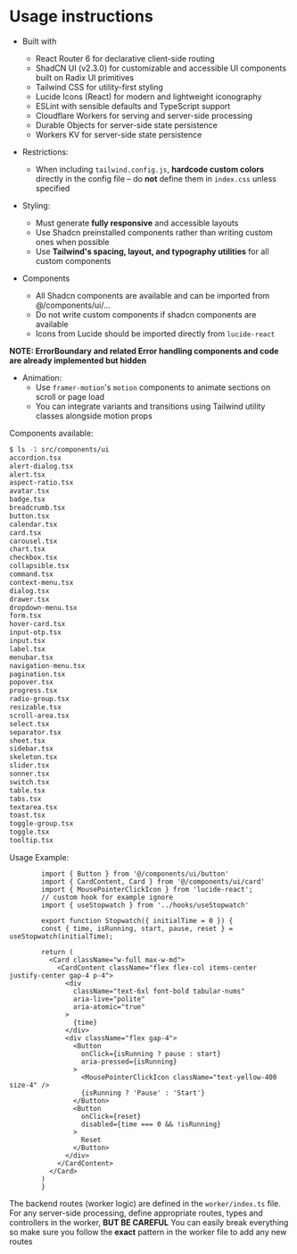 # Usage instructions

- Built with
    * React Router 6 for declarative client-side routing
    * ShadCN UI (v2.3.0) for customizable and accessible UI components built on Radix UI primitives
    * Tailwind CSS for utility-first styling
    * Lucide Icons (React) for modern and lightweight iconography
    * ESLint with sensible defaults and TypeScript support
    * Cloudflare Workers for serving and server-side processing
    * Durable Objects for server-side state persistence
    * Workers KV for server-side state persistence

- Restrictions:
  * When including `tailwind.config.js`, **hardcode custom colors** directly in the config file – do **not** define them in `index.css` unless specified

- Styling:
  * Must generate **fully responsive** and accessible layouts
  * Use Shadcn preinstalled components rather than writing custom ones when possible
  * Use **Tailwind's spacing, layout, and typography utilities** for all custom components

- Components
  * All Shadcn components are available and can be imported from @/components/ui/...
  * Do not write custom components if shadcn components are available
  * Icons from Lucide should be imported directly from `lucide-react`

**NOTE: ErrorBoundary and related Error handling components and code are already implemented but hidden**

- Animation:
  * Use `framer-motion`'s `motion` components to animate sections on scroll or page load
  * You can integrate variants and transitions using Tailwind utility classes alongside motion props

Components available:
```sh
$ ls -1 src/components/ui
accordion.tsx
alert-dialog.tsx
alert.tsx
aspect-ratio.tsx
avatar.tsx
badge.tsx
breadcrumb.tsx
button.tsx
calendar.tsx
card.tsx
carousel.tsx
chart.tsx
checkbox.tsx
collapsible.tsx
command.tsx
context-menu.tsx
dialog.tsx
drawer.tsx
dropdown-menu.tsx
form.tsx
hover-card.tsx
input-otp.tsx
input.tsx
label.tsx
menubar.tsx
navigation-menu.tsx
pagination.tsx
popover.tsx
progress.tsx
radio-group.tsx
resizable.tsx
scroll-area.tsx
select.tsx
separator.tsx
sheet.tsx
sidebar.tsx
skeleton.tsx
slider.tsx
sonner.tsx
switch.tsx
table.tsx
tabs.tsx
textarea.tsx
toast.tsx
toggle-group.tsx
toggle.tsx
tooltip.tsx
```

Usage Example:
```tsx file="example.tsx"
        import { Button } from '@/components/ui/button'
        import { CardContent, Card } from '@/components/ui/card'
        import { MousePointerClickIcon } from 'lucide-react';
        // custom hook for example ignore
        import { useStopwatch } from '../hooks/useStopwatch'

        export function Stopwatch({ initialTime = 0 }) {
        const { time, isRunning, start, pause, reset } = useStopwatch(initialTime);

        return (
          <Card className="w-full max-w-md">
            <CardContent className="flex flex-col items-center justify-center gap-4 p-4">
              <div 
                className="text-6xl font-bold tabular-nums" 
                aria-live="polite"
                aria-atomic="true"
              >
                {time}
              </div>
              <div className="flex gap-4">
                <Button 
                  onClick={isRunning ? pause : start}
                  aria-pressed={isRunning}
                >
                  <MousePointerClickIcon className="text-yellow-400 size-4" />
                  {isRunning ? 'Pause' : 'Start'}
                </Button>
                <Button 
                  onClick={reset}
                  disabled={time === 0 && !isRunning}
                >
                  Reset
                </Button>
              </div>
            </CardContent>
          </Card>
        )
        }
```

The backend routes (worker logic) are defined in the `worker/index.ts` file. For any server-side processing, define appropriate routes, types and controllers in the worker, **BUT BE CAREFUL** You can easily break everything so make sure you follow the **exact** pattern in the worker file to add any new routes